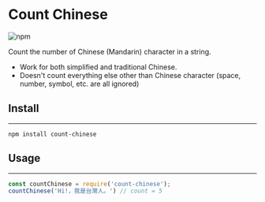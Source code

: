 # Count Chinese

![npm](https://img.shields.io/npm/v/count-chinese?style=flat-square)

Count the number of Chinese (Mandarin) character in a string.

- Work for both simplified and traditional Chinese.
- Doesn't count everything else other than Chinese character (space, number, symbol, etc. are all ignored)

## Install
---
```
npm install count-chinese
```

## Usage
---
```js
const countChinese = require('count-chinese');
countChinese('Hi!，我是台灣人。') // count = 5
```